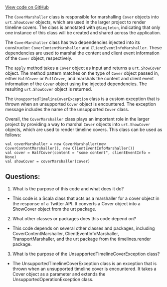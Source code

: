 [View code on GitHub](https://github.com/misbahsy/the-algorithm/product-mixer/core/src/main/scala/com/twitter/product_mixer/core/functional_component/marshaller/response/urt/CoverMarshaller.scala)

The `CoverMarshaller` class is responsible for marshalling `Cover` objects into `urt.ShowCover` objects, which are used in the larger project to render timeline covers. The class is annotated with `@Singleton`, indicating that only one instance of this class will be created and shared across the application.

The `CoverMarshaller` class has two dependencies injected into its constructor: `CoverContentMarshaller` and `ClientEventInfoMarshaller`. These dependencies are used to marshal the content and client event information of the `Cover` object, respectively.

The `apply` method takes a `Cover` object as input and returns a `urt.ShowCover` object. The method pattern matches on the type of `Cover` object passed in, either `HalfCover` or `FullCover`, and marshals the content and client event information of the `Cover` object using the injected dependencies. The resulting `urt.ShowCover` object is returned.

The `UnsupportedTimelineCoverException` class is a custom exception that is thrown when an unsupported `Cover` object is encountered. The exception message includes the name of the unsupported `Cover` class.

Overall, the `CoverMarshaller` class plays an important role in the larger project by providing a way to marshal `Cover` objects into `urt.ShowCover` objects, which are used to render timeline covers. This class can be used as follows:

```
val coverMarshaller = new CoverMarshaller(new CoverContentMarshaller(), new ClientEventInfoMarshaller())
val cover = HalfCover(content = "some content", clientEventInfo = None)
val showCover = coverMarshaller(cover)
```
## Questions: 
 1. What is the purpose of this code and what does it do?
- This code is a Scala class that acts as a marshaller for a cover object in the response of a Twitter API. It converts a Cover object into a ShowCover object from the urt package.

2. What other classes or packages does this code depend on?
- This code depends on several other classes and packages, including CoverContentMarshaller, ClientEventInfoMarshaller, TransportMarshaller, and the urt package from the timelines.render package.

3. What is the purpose of the UnsupportedTimelineCoverException class?
- The UnsupportedTimelineCoverException class is an exception that is thrown when an unsupported timeline cover is encountered. It takes a Cover object as a parameter and extends the UnsupportedOperationException class.